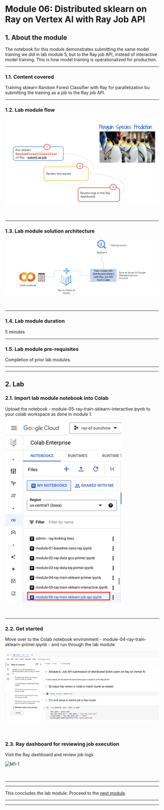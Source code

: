 # Module 06: Distributed sklearn on Ray on Vertex AI with Ray Job API

## 1. About the module
The notebook for this module demonstrates submitting the same model training we did in lab module 5, but to the Ray job API, instead of interactive model training. This is how model training is operationalized for production.

<hr>

### 1.1. Content covered

Training sklearn Random Forest Classifier with Ray for parallelization bu submitting the training as a job to the Ray job API.

<hr>
 
### 1.2. Lab module flow

![M1-1](./images/skl-m06-01.png)   
<br><br>

<hr>

### 1.3. Lab module solution architecture

![M1-1](./images/skl-m06-02.png)   
<br><br>

<hr>

### 1.4. Lab module duration

5 minutes

<hr>

### 1.5. Lab module pre-requisites

Completion of prior lab modules.

<hr><hr>

## 2. Lab

### 2.1. Import lab module notebook into Colab
Upload the notebook - module-05-ray-train-sklearn-interactive.ipynb to your colab workspace as done in module 1.


![M1-1](./images/skl-m06-03.png)   
<br><br>

<hr>


### 2.2. Get started

Move over to the Colab notebook environment - module-04-ray-train-sklearn-primer.ipynb - and run through the lab module.

![M1-1](./images/skl-m06-04.png)   
<br><br>



### 2.3. Ray dashboard for reviewing job execution

Visit the Ray dashboard and review job logs.

![M1-1](./images/skl-m05-06.png)   
<br><br>


<hr><hr>

This concludes the lab module. Proceed to the [next module](module-07-ray-train-sklearn-serve-online-vertex-endpoint-README.md).

<hr><hr>
